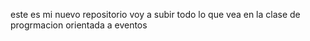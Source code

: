 este es mi nuevo repositorio voy a subir todo lo que vea en la clase de progrmacion orientada a eventos

<!---
Joseph111A/Joseph111A is a ✨ special ✨ repository because its `README.md` (this file) appears on your GitHub profile.
You can click the Preview link to take a look at your changes.
--->
